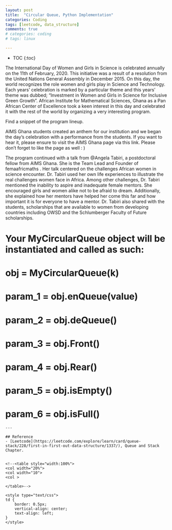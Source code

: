 ```yaml
---
layout: post
title:  "Circular Queue, Python Implementation"
categories: Coding
tags: [leetcode, data_structure]
comments: true
# categories: coding
# tags: linux

---
```


* TOC
{:toc}

The International Day of Women and Girls in Science is celebrated annually on the 11th of February, 2020. This initiative was a result of a resolution from the United Nations General Assembly in December 2015. On this day, the world recognizes the role women and girls play in Science and Technology. Each years’ celebration is marked by a particular theme and this years’ theme was dubbed; “Investment in Women and Girls in Science for Inclusive Green Growth”. African Institute for Mathematical Sciences, Ghana as a Pan African Center of Excellence took a keen interest in this day and celebrated it with the rest of the world by organizing a very interesting program.

Find a snippet of the program lineup.


AIMS Ghana students created an anthem for our institution and we began the day’s celebration with a performance from the students. If you want to hear it, please ensure to visit the AIMS Ghana page via this link. Please don’t forget to like the page as well : )

The program continued with a talk from @Angela Tabiri, a postdoctoral fellow from AIMS Ghana. She is the Team Lead and Founder of femaafricmaths . Her talk centered on the challenges African women in science encounter. Dr. Tabiri used her own life experiences to illustrate the real challenges women face in Africa. Among other challenges, Dr. Tabiri mentioned the inability to aspire and inadequate female mentors. She encouraged girls and women alike not to be afraid to dream. Additionally, she explained how her mentors have helped her come this far and how important it is for everyone to have a mentor. Dr. Tabiri also shared with the students, scholarships that are available to women from developing countries including OWSD and the Schlumberger Faculty of Future scholarships.

# Your MyCircularQueue object will be instantiated and called as such:
# obj = MyCircularQueue(k)
# param_1 = obj.enQueue(value)
# param_2 = obj.deQueue()
# param_3 = obj.Front()
# param_4 = obj.Rear()
# param_5 = obj.isEmpty()
# param_6 = obj.isFull()
```
---

## Reference
- [Leetcode](https://leetcode.com/explore/learn/card/queue-stack/228/first-in-first-out-data-structure/1337/), Queue and Stack Chapter. 


<!--<table style="width:100%">
<col width="20%">
<col width="10">
<col >

</table>-->

<style type="text/css">
td {
    border: 0.5px;
    vertical-align: center;
    text-align: left;
}
</style>